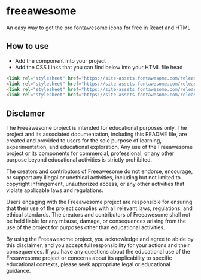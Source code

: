 # freeawesome
An easy way to got the pro fontawesome icons for free in React and HTML


## How to use
  - Add the component into your project
  - Add the CSS Links that you can find below into your HTML file head

```html
<link rel="stylesheet" href="https://site-assets.fontawesome.com/releases/v6.4.2/css/all.css" />
<link rel="stylesheet" href="https://site-assets.fontawesome.com/releases/v6.4.2/css/sharp-solid.css" />
<link rel="stylesheet" href="https://site-assets.fontawesome.com/releases/v6.4.2/css/sharp-regular.css" />
<link rel="stylesheet" href="https://site-assets.fontawesome.com/releases/v6.4.2/css/sharp-light.css" />
```

## Disclamer
The Freeawesome project is intended for educational purposes only. The project and its associated documentation, including this README file, are created and provided to users for the sole purpose of learning, experimentation, and educational exploration. Any use of the Freeawesome project or its components for commercial, professional, or any other purpose beyond educational activities is strictly prohibited.

The creators and contributors of Freeawesome do not endorse, encourage, or support any illegal or unethical activities, including but not limited to copyright infringement, unauthorized access, or any other activities that violate applicable laws and regulations.

Users engaging with the Freeawesome project are responsible for ensuring that their use of the project complies with all relevant laws, regulations, and ethical standards. The creators and contributors of Freeawesome shall not be held liable for any misuse, damage, or consequences arising from the use of the project for purposes other than educational activities.

By using the Freeawesome project, you acknowledge and agree to abide by this disclaimer, and you accept full responsibility for your actions and their consequences. If you have any questions about the educational use of the Freeawesome project or concerns about its applicability to specific educational contexts, please seek appropriate legal or educational guidance.
